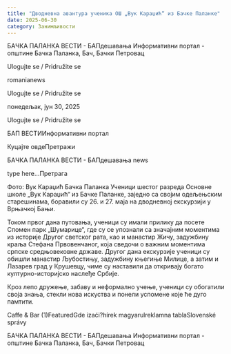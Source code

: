 ```yaml
---
title: "Дводневна авантура ученика ОШ „Вук Караџић“ из Бачке Паланке"
date: 2025-06-30
category: Занимљивости
---
```


БАЧКА ПАЛАНКА ВЕСТИ - БАПдешавања Информативни портал - општине Бачка Паланка, Бач, Бачки Петровац

Ulogujte se / Pridružite se

romanianews

Ulogujte se / Pridružite se

понедељак, јун 30, 2025

Ulogujte se / Pridružite se

БАП ВЕСТИИнформативни портал

Куцајте овдеПретражи

БАЧКА ПАЛАНКА ВЕСТИ - БАПдешавања news

type here...Претрага

Фото: Вук Караџић Бачка Паланка
            Ученици шестог разреда Основне школе „Вук Караџић“ из Бачке Паланке, заједно са својим одељењским старешинама, боравили су 26. и 27. маја на дводневној екскурзији у Врњачкој Бањи.

Током првог дана путовања, ученици су имали прилику да посете Спомен парк „Шумарице“, где су се упознали са значајним моментима из историје Другог светског рата, као и манастир Жичу, задужбину краља Стефана Првовенчаног, која сведочи о важним моментима српске средњовековне државе.
Другог дана екскурзије ученици су обишли манастир Љубостињу, задужбину књегиње Милице, а затим и Лазарев град у Крушевцу, чиме су наставили да откривају богато културно-историјско наслеђе Србије.


Кроз лепо дружење, забаву и неформално учење, ученици су обогатили своја знања, стекли нова искуства и понели успомене које ће дуго памтити.

Caffe & Bar (1)FeaturedGde izaći?hírek magyarulreklamna tablaSlovenské správy

БАЧКА ПАЛАНКА ВЕСТИ - БАПдешавања Информативни портал - општине Бачка Паланка, Бач, Бачки Петровац
